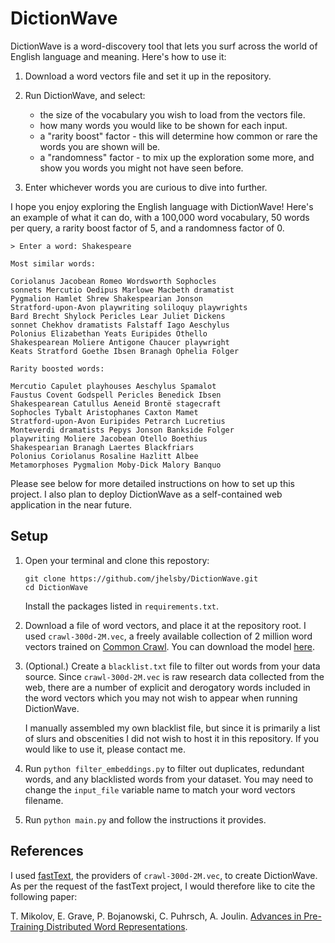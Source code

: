 # DictionWave 

DictionWave is a word-discovery tool that lets you surf across  the world of English language and meaning. Here's how to use it:

1. Download a word vectors file and set it up in the repository.

2. Run DictionWave, and select:
    * the size of the vocabulary you wish to load from the vectors file.
    * how many words you would like to be shown for each input.
    * a "rarity boost" factor - this will determine how common or rare the words you are shown will be.
    * a "randomness" factor - to mix up the exploration some more, and show you words you might not have seen before.

3. Enter whichever words you are curious to dive into further. 

I hope you enjoy exploring the English language with DictionWave! Here's an example of what it can do, with a 100,000 word vocabulary, 50 words per query, a rarity boost factor of 5, and a randomness factor of 0. 

```
> Enter a word: Shakespeare

Most similar words:

Coriolanus Jacobean Romeo Wordsworth Sophocles 
sonnets Mercutio Oedipus Marlowe Macbeth dramatist 
Pygmalion Hamlet Shrew Shakespearian Jonson
Stratford-upon-Avon playwriting soliloquy playwrights
Bard Brecht Shylock Pericles Lear Juliet Dickens
sonnet Chekhov dramatists Falstaff Iago Aeschylus
Polonius Elizabethan Yeats Euripides Othello
Shakespearean Moliere Antigone Chaucer playwright
Keats Stratford Goethe Ibsen Branagh Ophelia Folger

Rarity boosted words:

Mercutio Capulet playhouses Aeschylus Spamalot
Faustus Covent Godspell Pericles Benedick Ibsen
Shakespearean Catullus Aeneid Brontë stagecraft
Sophocles Tybalt Aristophanes Caxton Mamet
Stratford-upon-Avon Euripides Petrarch Lucretius 
Monteverdi dramatists Pepys Jonson Bankside Folger
playwriting Moliere Jacobean Otello Boethius 
Shakespearian Branagh Laertes Blackfriars
Polonius Coriolanus Rosaline Hazlitt Albee
Metamorphoses Pygmalion Moby-Dick Malory Banquo
```

Please see below for more detailed instructions on how to set up this project. I also plan to deploy DictionWave as a self-contained web application in the near future.

## Setup

1. Open your terminal and clone this repostory:
    ```
    git clone https://github.com/jhelsby/DictionWave.git 
    cd DictionWave
    ```

    Install the packages listed in `requirements.txt`.

2. Download a file of word vectors, and place it at the repository root. I used `crawl-300d-2M.vec`, a freely available collection of 2 million word vectors trained on [Common Crawl](https://en.wikipedia.org/wiki/Common_Crawl). You can download the model [here](https://fasttext.cc/docs/en/english-vectors.html).

3. (Optional.) Create a `blacklist.txt` file to filter out words from your data source. Since `crawl-300d-2M.vec` is raw research data collected from the web, there are a number of explicit and derogatory words included in the word vectors which you may not wish to appear when running DictionWave.

    I manually assembled my own blacklist file, but since it is primarily a list of slurs and obscenities I did not wish to host it in this repository. If you would like to use it, please contact me.

4. Run `python filter_embeddings.py` to filter out duplicates, redundant words, and any blacklisted words from your dataset. You may need to change the `input_file` variable name to match your word vectors filename.

5. Run `python main.py` and follow the instructions it provides.

## References

I used [fastText](https://fasttext.cc/), the providers of `crawl-300d-2M.vec`, to create DictionWave. As per the request of the fastText project, I would therefore like to cite the following paper:

T. Mikolov, E. Grave, P. Bojanowski, C. Puhrsch, A. Joulin. [Advances in Pre-Training Distributed Word Representations](https://arxiv.org/abs/1712.09405).